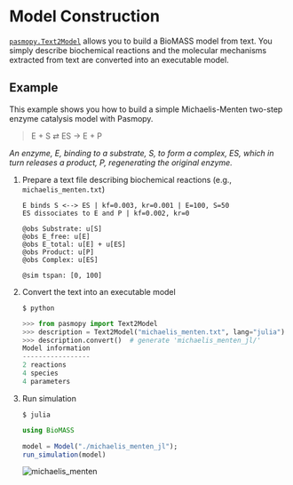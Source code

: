 # Model Construction

[`pasmopy.Text2Model`](https://pasmopy.readthedocs.io/en/latest/model_development.html) allows you to build a BioMASS model from text. You simply describe biochemical reactions and the molecular mechanisms extracted from text are converted into an executable model.

## Example

This example shows you how to build a simple Michaelis-Menten two-step enzyme catalysis model with Pasmopy.

> E + S ⇄ ES → E + P

_An enzyme, E, binding to a substrate, S, to form a complex, ES, which in turn releases a product, P, regenerating the original enzyme._

1. Prepare a text file describing biochemical reactions (e.g., `michaelis_menten.txt`)

    ```
    E binds S <--> ES | kf=0.003, kr=0.001 | E=100, S=50
    ES dissociates to E and P | kf=0.002, kr=0

    @obs Substrate: u[S]
    @obs E_free: u[E]
    @obs E_total: u[E] + u[ES]
    @obs Product: u[P]
    @obs Complex: u[ES]

    @sim tspan: [0, 100]
    ```

1. Convert the text into an executable model

    ```shell
    $ python
    ```
    ```python
    >>> from pasmopy import Text2Model
    >>> description = Text2Model("michaelis_menten.txt", lang="julia")
    >>> description.convert()  # generate 'michaelis_menten_jl/'
    Model information
    -----------------
    2 reactions
    4 species
    4 parameters
    ```

1. Run simulation

    ```shell
    $ julia
    ```
    ```julia
    using BioMASS

    model = Model("./michaelis_menten_jl");
    run_simulation(model)
    ```

    ![michaelis_menten](https://raw.githubusercontent.com/pasmopy/pasmopy/master/docs/_static/img/michaelis_menten_sim.png)